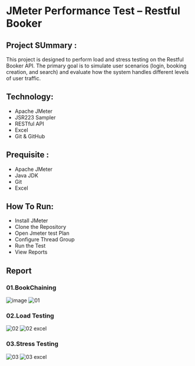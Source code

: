 # JMeter Performance Test – Restful Booker

## Project SUmmary :
This project is designed to perform load and stress testing on the Restful Booker API. The primary goal is to simulate user scenarios (login, booking creation, and search) and evaluate how the system handles different levels of user traffic.

## Technology:
- Apache JMeter
- JSR223 Sampler
- RESTful API
- Excel
- Git & GitHub

## Prequisite :
- Apache JMeter
- Java JDK
- Git 
- Excel

## How To Run:
- Install JMeter
- Clone the Repository
- Open Jmeter test Plan
- Configure Thread Group
- Run the Test
- View Reports

## Report
### 01.BookChaining

![image](https://github.com/user-attachments/assets/38450f33-ae50-46d5-b000-eb4a23db92b4)
![01](https://github.com/user-attachments/assets/5559639c-4b47-4f41-9f1e-4e6a1eae81b2)
### 02.Load Testing

![02](https://github.com/user-attachments/assets/a226d692-f318-4732-80f9-0799aee77bbe)
![02 excel](https://github.com/user-attachments/assets/f9f40a55-4ee5-42c4-9d33-73765f251011)
### 03.Stress Testing

![03](https://github.com/user-attachments/assets/d36c4657-d69d-44e9-b461-fc616ab60d42)
![03 excel](https://github.com/user-attachments/assets/7f3c17eb-b451-40c7-98dd-992bc23d35b0)

